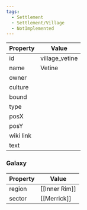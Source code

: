 ```yaml
---
tags:
  - Settlement
  - Settlement/Village
  - NotImplemented
---
```


| Property  | Value          |
| --------- | -------------- |
| id        | village_vetine |
| name      | Vetine         |
| owner     |                |
| culture   |                |
| bound     |                |
| type      |                |
| posX      |                |
| posY      |                |
| wiki link |                |
| text      |                |

### Galaxy
| Property | Value         |
| -------- | ------------- |
| region   | [[Inner Rim]] |
| sector   | [[Merrick]]   |
